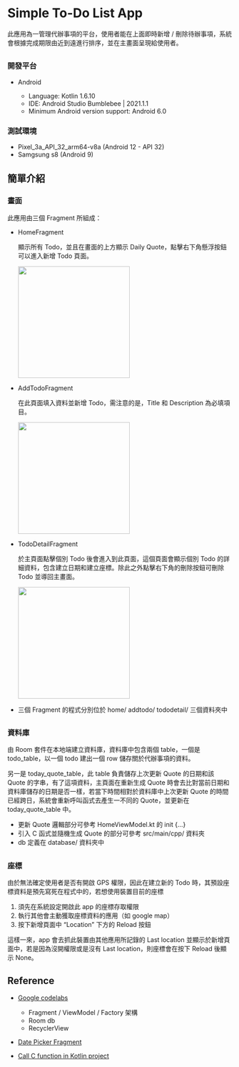 # Simple To-Do List App

此應用為一管理代辦事項的平台，使用者能在上面即時新增 / 刪除待辦事項，系統會根據完成期限由近到遠進行排序，並在主畫面呈現給使用者。

##

### 開發平台
* Android

    * Language: Kotlin 1.6.10
    * IDE: Android Studio Bumblebee | 2021.1.1
    * Minimum Android version support: Android 6.0

### 測試環境
* Pixel_3a_API_32_arm64-v8a (Android 12 - API 32)
* Samgsung s8 (Android 9)


## 簡單介紹

### 畫面
此應用由三個 Fragment 所組成：

* HomeFragment

    顯示所有 Todo，並且在畫面的上方顯示 Daily Quote，點擊右下角懸浮按鈕可以進入新增 Todo 頁面。

    <img src="https://i.imgur.com/FMXVItL.png" width="250" >

* AddTodoFragment

    在此頁面填入資料並新增 Todo，需注意的是，Title 和 Description 為必填項目。

    <img src="https://i.imgur.com/QoWlXgD.png" width="250" >



* TodoDetailFragment

    於主頁面點擊個別 Todo 後會進入到此頁面，這個頁面會顯示個別 Todo 的詳細資料，包含建立日期和建立座標。除此之外點擊右下角的刪除按鈕可刪除 Todo 並導回主畫面。

    <img src="https://i.imgur.com/ksfWPPR.png" width="250" >

* 三個 Fragment 的程式分別位於 home/ addtodo/ tododetail/ 三個資料夾中

##
### 資料庫

由 Room 套件在本地端建立資料庫，資料庫中包含兩個 table，一個是 todo_table，以一個 todo 建出一個 row 儲存關於代辦事項的資料。

另一是 today_quote_table，此 table 負責儲存上次更新 Quote 的日期和該 Quote 的字串，有了這項資料，主頁面在重新生成 Quote 時會去比對當前日期和資料庫儲存的日期是否一樣，若當下時間相對於資料庫中上次更新 Quote 的時間已經跨日，系統會重新呼叫函式去產生一不同的 Quote，並更新在 today_quote_table 中。

* 更新 Quote 邏輯部分可參考 HomeViewModel.kt 的 init {...}
* 引入 C 函式並隨機生成 Quote 的部分可參考 src/main/cpp/ 資料夾
* db 定義在 database/ 資料夾中

##
### 座標
由於無法確定使用者是否有開啟 GPS 權限，因此在建立新的 Todo 時，其預設座標資料是預先寫死在程式中的，若想使用裝置目前的座標
1. 須先在系統設定開啟此 app 的座標存取權限
2. 執行其他會主動獲取座標資料的應用（如 google map）
3. 按下新增頁面中 “Location” 下方的 Reload 按鈕

這樣一來，app 會去抓此裝置由其他應用所記錄的 Last location 並顯示於新增頁面中，若是因為沒開權限或是沒有 Last location，則座標會在按下 Reload 後顯示 None。

## Reference
* [Google codelabs](https://developer.android.com/courses/kotlin-android-fundamentals/overview)

    * Fragment / ViewModel / Factory 架構
    * Room db
    * RecyclerView

* [Date Picker Fragment](https://github.com/chankruze/DatePickerDialogFragment)
* [Call C function in Kotlin project](https://stackoverflow.com/questions/51613950/kotlin-ndk-and-c-interactions)

